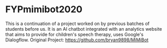 # FYPmimibot2020
This is a continuation of a project worked on by previous batches of students before us. It is an AI chatbot integrated with an analytics website that aims to provide for children's speech therapy, uses Google's Dialogflow.
Original Project: https://github.com/bryan9898/MiMiBot
